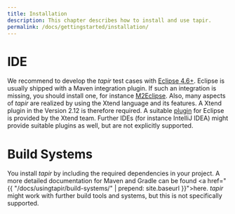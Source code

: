 ```yaml
---
title: Installation
description: This chapter describes how to install and use tapir.
permalink: /docs/gettingstarted/installation/
---
```


# IDE

We recommend to develop the <i>tapir</i> test cases with <a href="https://eclipse.org/">Eclipse 4.6+</a>. Eclipse
is usually shipped with a Maven integration plugin. If such an
integration is missing, you should install one, for instance <a href="http://www.eclipse.org/m2e/">M2Eclipse</a>.
Also, many aspects of <i>tapir</i> are realized by using the Xtend language and
its features. A Xtend plugin in the Version 2.12 is therefore required.
A suitable <a href="https://eclipse.org/xtend/download.html">plugin</a> for Eclipse is provided by the Xtend team. Further IDEs
(for instance IntelliJ IDEA) might provide suitable plugins as well, but
are not explicitly supported.

# Build Systems

You install <i>tapir</i> by including the required dependencies in your
project. A more detailed documentation for Maven and Gradle can be found
<a href="{{ "/docs/usingtapir/build-systems/" | prepend: site.baseurl }}">here</a>. <i>tapir</i> might work with further build tools and systems, but this is
not specifically supported.
